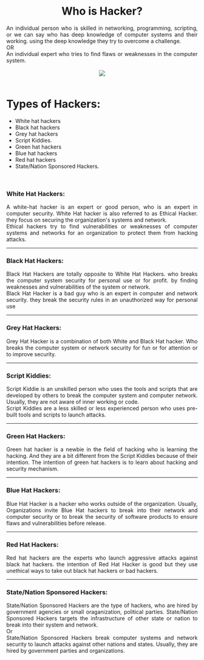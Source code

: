 <b><h1 align ="center">Who is Hacker?</h1></b>
<div style="text-align: justify"> 
An individual person who is skilled in networking, programming, scripting, or we can say who has deep knowledge of computer systems and their working. using the deep knowledge they try to overcome a challenge.  
<br>
OR
<br>
An individual expert who tries to find flaws or weaknesses in the computer system. </div>
<br>
<div align="center">
<img src="https://i.imgur.com/HB0ooW6.jpg"/>
</div>


<br>

<h1>Types of Hackers:</h1>

* White hat hackers
* Black hat hackers
* Grey hat hackers
* Script Kiddies.
* Green hat hackers
* Blue hat hackers
* Red hat hackers
* State/Nation Sponsored Hackers.

<br>
<div style="text-align: justify"> 
<h3>White Hat Hackers:</h3>
A white-hat hacker is an expert or good person, who is an expert in computer security. White Hat hacker is also referred to as Ethical Hacker. they focus on securing the organization's systems and network.
<br>
Ethical hackers try to find vulnerabilities or weaknesses of computer systems and networks for an organization to protect them from hacking attacks.
<hr/>
<h3>Black Hat Hackers:</h3>
Black Hat Hackers are totally opposite to White Hat Hackers. who breaks the computer system security for personal use or for profit. by finding weaknesses and vulnerabilities of the system or network.
<br>
Black Hat Hacker is a bad guy who is an expert in computer and network security. they break the security rules in an unauthorized way for personal use


<hr/>
<h3>Grey Hat Hackers:</h3>
Grey Hat Hacker is a combination of both White and Black Hat hacker. Who breaks the computer system or network security for fun or for attention or to improve security.

<hr/>
<h3>Script Kiddies:</h3>
Script Kiddie is an unskilled person who uses the tools and scripts that are developed by others to break the computer system and computer network. Usually, they are not aware of inner working or code.
<br>
Script Kiddies are a less skilled or less experienced person who uses pre-built tools and scripts to launch attacks.
<hr/>
<h3>Green Hat Hackers:</h3>
Green hat hacker is a newbie in the field of hacking who is learning the hacking. And they are a bit different from the Script Kiddies because of their intention. The intention of green hat hackers is to learn about hacking and security mechanism.

<hr/>
<h3>Blue Hat Hackers:</h3>
Blue Hat Hacker is a hacker who works outside of the organization. Usually, Organizations invite Blue Hat hackers to break into their network and computer security or to break the security of software products to ensure flaws and vulnerabilities before release.

<hr/>
<h3>Red Hat Hackers:</h3>
Red hat hackers are the experts who launch aggressive attacks against black hat hackers. the intention of Red Hat Hacker is good but they use unethical ways to take out black hat hackers or bad hackers.

<hr/>
<h3>State/Nation Sponsored Hackers:</h3>
State/Nation Sponsored Hackers are the type of hackers, who are hired by government agencies or small oraganization, political parties. State/Nation Sponsored Hackers targets the infrastructure of other state or nation to break into their system and network.
<br>
Or
<br>
State/Nation Sponsored Hackers break computer systems and network security to launch attacks against other nations and states. Usually, they are hired by government parties and organizations.
</div>


